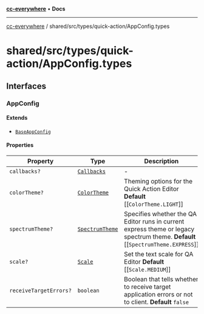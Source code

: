 [**cc-everywhere**](../../../../index.md) • **Docs**

***

[cc-everywhere](../../../../index.md) / shared/src/types/quick-action/AppConfig.types

# shared/src/types/quick-action/AppConfig.types

## Interfaces

### AppConfig

#### Extends

- [`BaseAppConfig`](../DesignConfig.md#baseappconfig)

#### Properties

| Property | Type | Description | Inherited from |
| ------ | ------ | ------ | ------ |
| `callbacks?` | [`Callbacks`](../Callbacks.md#callbacks) | - | [`BaseAppConfig`](../DesignConfig.md#baseappconfig).`callbacks` |
| `colorTheme?` | [`ColorTheme`](../AppConfig.md#colortheme) | Theming options for the Quick Action Editor **Default** [[`ColorTheme.LIGHT`]] | - |
| `spectrumTheme?` | [`SpectrumTheme`](../AppConfig.md#spectrumtheme) | Specifies whether the QA Editor runs in current express theme or legacy spectrum theme. **Default** [[`SpectrumTheme.EXPRESS`]] | - |
| `scale?` | [`Scale`](../AppConfig.md#scale) | Set the text scale for QA Editor **Default** [[`Scale.MEDIUM`]] | - |
| `receiveTargetErrors?` | `boolean` | Boolean that tells whether to receive target application errors or not to client. **Default** `false` | - |
